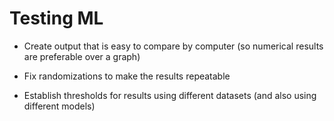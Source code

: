 # Testing ML

* Create output that is easy to compare by computer (so numerical results are preferable over a graph)
* Fix randomizations to make the results repeatable

* Establish thresholds for results using different datasets (and also using different models)

